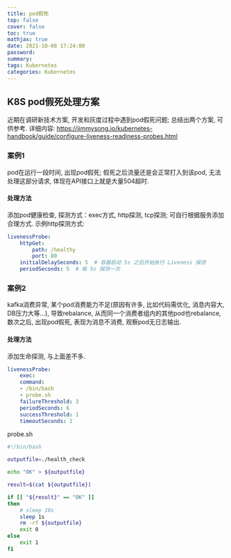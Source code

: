 ```yaml
---
title: pod假死
top: false
cover: false
toc: true
mathjax: true
date: 2021-10-08 17:24:00
password:
summary:
tags: Kubernetes
categories: Kubernetes
---
```


## K8S pod假死处理方案
近期在调研新技术方案, 开发和灰度过程中遇到pod假死问题; 总结出两个方案, 可供参考.
详细内容: https://jimmysong.io/kubernetes-handbook/guide/configure-liveness-readiness-probes.html

### 案例1
pod在运行一段时间, 出现pod假死; 假死之后流量还是会正常打入到该pod, 无法处理这部分请求, 体现在API接口上就是大量504超时.

#### 处理方法
添加pod健康检查, 探测方式：exec方式, http探测, tcp探测; 可自行根据服务添加合理方式.
示例http探测方式:
```yaml
livenessProbe:
    httpGet:
        path: /healthy
        port: 80
    initialDelaySeconds: 5  # 容器启动 5s 之后开始执行 Liveness 探测
    periodSeconds: 5  # 每 5s 探测一次
```

### 案例2
kafka消费异常, 某个pod消费能力不足(原因有许多, 比如代码需优化, 消息内容大, DB压力大等...), 导致rebalance, 从而同一个消费者组内的其他pod也rebalance, 数次之后, 出现pod假死, 表现为消息不消费, 观察pod无日志输出.

#### 处理方法
添加生命探测, 与上面差不多.
```yaml
livenessProbe:
	exec:
  	command:
    - /bin/bash
    - probe.sh
    failureThreshold: 3
    periodSeconds: 6
    successThreshold: 1
    timeoutSeconds: 2
```

probe.sh
```sh
#!/bin/bash

outputfile=./health_check

echo "OK" > ${outputfile}

result=$(cat ${outputfile})

if [[ "${result}" == "OK" ]]
then
    # sleep 10s
    sleep 1s
    rm -rf ${outputfile}
    exit 0
else
    exit 1
fi
```